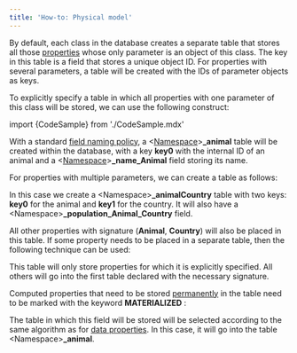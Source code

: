 ```yaml
---
title: 'How-to: Physical model'
---
```


By default, each class in the database creates a separate table that stores all those [properties](Properties.md) whose only parameter is an object of this class. The key in this table is a field that stores a unique object ID. For properties with several parameters, a table will be created with the IDs of parameter objects as keys.

To explicitly specify a table in which all properties with one parameter of this class will be stored, we can use the following construct:

import {CodeSample} from './CodeSample.mdx'

<CodeSample url="https://documentation.lsfusion.org/sample?file=UseCaseDBModel&block=sample1"/>

With a standard [field naming policy](Tables.md#name), a <[Namespace](Naming.md)\>**\_animal** table will be created within the database, with a key **key0** with the internal ID of an animal and a <[Namespace](Naming.md)\>**\_name\_Animal** field storing its name.

For properties with multiple parameters, we can create a table as follows:

<CodeSample url="https://documentation.lsfusion.org/sample?file=UseCaseDBModel&block=sample2"/>

In this case we create a <Namespace\>**\_animalCountry** table with two keys: **key0** for the animal and **key1** for the country. It will also have a <Namespace\>**\_population\_Animal\_Country** field.

All other properties with signature (**Animal**, **Country**) will also be placed in this table. If some property needs to be placed in a separate table, then the following technique can be used:

<CodeSample url="https://documentation.lsfusion.org/sample?file=UseCaseDBModel&block=sample3"/>

This table will only store properties for which it is explicitly specified. All others will go into the first table declared with the necessary signature.

Computed properties that need to be stored [permanently](Materializations.md) in the table need to be marked with the keyword **MATERIALIZED** :

<CodeSample url="https://documentation.lsfusion.org/sample?file=UseCaseDBModel&block=sample4"/>

The table in which this field will be stored will be selected according to the same algorithm as for [data properties](Data_properties_DATA_.md). In this case, it will go into the table <Namespace\>**\_animal**.
